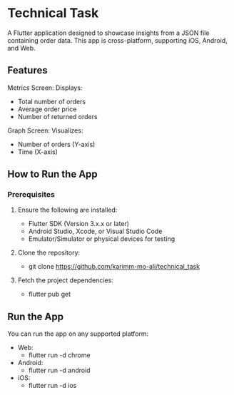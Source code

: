 # Technical Task

A Flutter application designed to showcase insights from a JSON file containing order data. This app is cross-platform, supporting iOS, Android, and Web.




## Features

Metrics Screen: Displays:
 - Total number of orders
 - Average order price
 - Number of returned orders


Graph Screen: Visualizes:
 - Number of orders (Y-axis)
 - Time (X-axis)




## How to Run the App

### Prerequisites
1. Ensure the following are installed:
    - Flutter SDK (Version 3.x.x or later)
    - Android Studio, Xcode, or Visual Studio Code
    - Emulator/Simulator or physical devices for testing

2. Clone the repository:
    - git clone https://github.com/karimm-mo-ali/technical_task

3. Fetch the project dependencies:
    - flutter pub get

  

## Run the App
You can run the app on any supported platform:

- Web: 
   - flutter run -d chrome
- Android:
   - flutter run -d android
- iOS: 
   - flutter run -d ios





